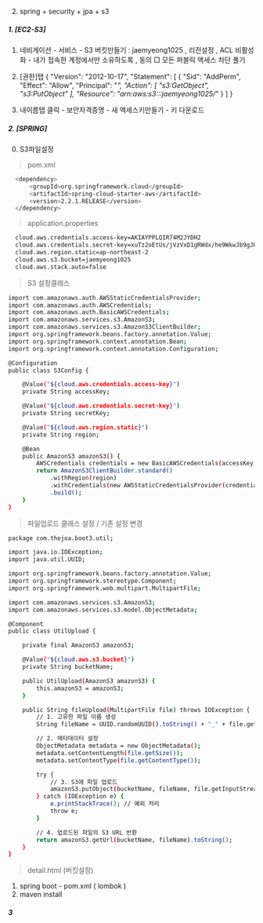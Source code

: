 2. spring + security + jpa + s3

##### 1. [EC2-S3]

1. 네비게이션 - 서비스 - S3
  버킷만들기 : jaemyeong1025 , 리전설정 , ACL 비활성화 - 내가 접속한 계정에서만 소유하도록 , 동의 □ 모든 퍼블릭 액세스 차단 풀기
2. [권한]탭
{
    "Version": "2012-10-17",
    "Statement": [
        {
            "Sid": "AddPerm",
            "Effect": "Allow",
            "Principal": "*",
            "Action": [
                "s3:GetObject",
                "s3:PutObject"
            ],
            "Resource": "arn:aws:s3:::jaemyeong1025/*"
        }
    ]
}

3. 내이름탭 클릭 - 보안자격증명 -  새 액세스키만들기 - 키 다운로드

##### 2. [SPRING] 

0. S3파일설정

> pom.xml
```bash
  <dependency>
      <groupId>org.springframework.cloud</groupId>
      <artifactId>spring-cloud-starter-aws</artifactId>
      <version>2.2.1.RELEASE</version>
  </dependency>
```

> application.properties
```bash
  cloud.aws.credentials.access-key=AKIAYPPLQIR74M2JYDH2
  cloud.aws.credentials.secret-key=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
  cloud.aws.region.static=ap-northeast-2
  cloud.aws.s3.bucket=jaemyeong1025
  cloud.aws.stack.auto=false
```

> S3 설정클래스
```bash
import com.amazonaws.auth.AWSStaticCredentialsProvider;
import com.amazonaws.auth.AWSCredentials;
import com.amazonaws.auth.BasicAWSCredentials;
import com.amazonaws.services.s3.AmazonS3;
import com.amazonaws.services.s3.AmazonS3ClientBuilder;
import org.springframework.beans.factory.annotation.Value;
import org.springframework.context.annotation.Bean;
import org.springframework.context.annotation.Configuration;

@Configuration
public class S3Config {

    @Value("${cloud.aws.credentials.access-key}")
    private String accessKey;

    @Value("${cloud.aws.credentials.secret-key}")
    private String secretKey;

    @Value("${cloud.aws.region.static}")
    private String region;

    @Bean
    public AmazonS3 amazonS3() {
        AWSCredentials credentials = new BasicAWSCredentials(accessKey, secretKey);
        return AmazonS3ClientBuilder.standard()
            .withRegion(region)
            .withCredentials(new AWSStaticCredentialsProvider(credentials))
            .build();
    }
}
```

> 파일업로드 클래스 설정 / 기존 설정 변경
```bash
package com.thejoa.boot3.util;

import java.io.IOException;
import java.util.UUID;

import org.springframework.beans.factory.annotation.Value;
import org.springframework.stereotype.Component;
import org.springframework.web.multipart.MultipartFile;

import com.amazonaws.services.s3.AmazonS3;
import com.amazonaws.services.s3.model.ObjectMetadata;

@Component
public class UtilUpload {

    private final AmazonS3 amazonS3;

    @Value("${cloud.aws.s3.bucket}")
    private String bucketName;

    public UtilUpload(AmazonS3 amazonS3) {
        this.amazonS3 = amazonS3;
    }

    public String fileUpload(MultipartFile file) throws IOException {
        // 1. 고유한 파일 이름 생성
        String fileName = UUID.randomUUID().toString() + "_" + file.getOriginalFilename();

        // 2. 메타데이터 설정
        ObjectMetadata metadata = new ObjectMetadata();
        metadata.setContentLength(file.getSize());
        metadata.setContentType(file.getContentType());

        try {
            // 3. S3에 파일 업로드
            amazonS3.putObject(bucketName, fileName, file.getInputStream(), metadata);
        } catch (IOException e) {
            e.printStackTrace(); // 예외 처리
            throw e;
        }

        // 4. 업로드된 파일의 S3 URL 반환
        return amazonS3.getUrl(bucketName, fileName).toString();
    }
}
```

> detail.html (버킷설정)

1. spring boot - pom.xml ( lombok )
2. maven install

##### 3 